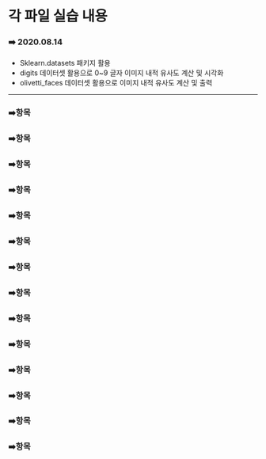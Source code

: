 # 각 파일 실습 내용

### :arrow_right: 2020.08.14

- Sklearn.datasets 패키지 활용
- digits 데이터셋 활용으로 0~9 글자 이미지 내적 유사도 계산 및 시각화
- olivetti_faces 데이터셋 활용으로 이미지 내적 유사도 계산 및 출력

---

### :arrow_right:항목





### :arrow_right:항목





### :arrow_right:항목





### :arrow_right:항목





### :arrow_right:항목





### :arrow_right:항목





### :arrow_right:항목





### :arrow_right:항목





### :arrow_right:항목





### :arrow_right:항목





### :arrow_right:항목





### :arrow_right:항목





### :arrow_right:항목





### :arrow_right:항목
